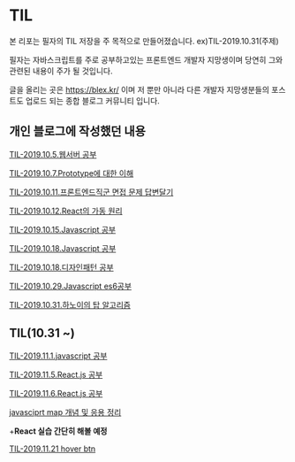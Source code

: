 # TIL

본 리포는 필자의 TIL 저장을 주 목적으로 만들어졌습니다. ex)TIL-2019.10.31(주제)


필자는 자바스크립트를 주로 공부하고있는 프론트엔드 개발자 지망생이며 당연히 그와 관련된 내용이 주가 될 것입니다.

글을 올리는 곳은 https://blex.kr/ 이며 저 뿐만 아니라 다른 개발자 지망생분들의 포스트도 업로드 되는 종합 블로그 커뮤니티 입니다.

## 개인 블로그에 작성했던 내용


[TIL-2019.10.5.웹서버 공부](https://blex.kr/@yoyounn18/웹-서버-공부)

[TIL-2019.10.7.Prototype에 대한 이해](https://blex.kr/@yoyounn18/javascript-prototype%EC%97%90-%EB%8C%80%ED%95%9C-%EC%9D%B4%ED%95%B4)

[TIL-2019.10.11.프론트엔드직군 면접 문제 답변달기](https://blex.kr/@yoyounn18/%ED%94%84%EB%A1%A0%ED%8A%B8%EC%97%94%EB%93%9C-%EC%A7%81%EA%B5%B0-%EC%9B%B9%EA%B0%9C%EB%B0%9C%EC%9E%90-%EB%A9%B4%EC%A0%91%EC%A7%88%EB%AC%B8-%EB%AA%A8%EC%9D%8C-%EB%8B%B5%EB%B3%80-%EB%8B%AC%EC%95%84%EB%B3%B4%EA%B8%B0)

[TIL-2019.10.12.React의 가동 원리](https://blex.kr/@yoyounn18/react-%EC%86%8C%EA%B0%9C-%EB%B0%8F-%EC%9E%91%EB%8F%99-%EC%9B%90%EB%A6%AC-react%EB%8A%94-%EC%99%9C-%EB%B9%A0%EB%A5%B4%EB%A9%B0-%EA%B0%81%EA%B4%91%EB%B0%9B%EB%8A%94-%EA%B8%B0%EC%88%A0%EC%9D%B8%EA%B0%80)

[TIL-2019.10.15.Javascript 공부](https://blex.kr/@yoyounn18/1015-javascript-%EC%A0%95%EB%A6%AC)

[TIL-2019.10.18.Javascript 공부](https://blex.kr/@yoyounn18/1018javascript-%EC%A0%95%EB%A6%AC)

[TIL-2019.10.18.디자인패턴 공부](https://blex.kr/@yoyounn18/1018javascript-design-pattern%EB%AA%A8%EB%93%88-%EC%8B%B1%EA%B8%80%ED%86%A4-%EC%83%9D%EC%84%B1%EC%9E%90)

[TIL-2019.10.29.Javascript es6공부](https://blex.kr/@yoyounn18/javascript-keycode-%EC%A0%95%EB%A6%AC)

[TIL-2019.10.31.하노이의 탑 알고리즘](https://blex.kr/@yoyounn18/%EC%95%8C%EA%B3%A0%EB%A6%AC%EC%A6%98-%ED%95%98%EB%85%B8%EC%9D%B4%EC%9D%98-%ED%83%91-javascript%EB%A1%9C-%ED%92%80%EC%96%B4%EB%B3%B4%EA%B8%B0)

## TIL(10.31 ~)

[TIL-2019.11.1.javascript 공부](https://blex.kr/@yoyounn18/111javascript-%EA%B3%B5%EB%B6%80)

[TIL-2019.11.5.React.js 공부](https://blex.kr/@yoyounn18/115-react-공부)

[TIL-2019.11.6.React.js 공부](https://blex.kr/@yoyounn18/116-react-%EA%B3%B5%EB%B6%80)

[javasciprt map 개념 및 응용 정리](https://blex.kr/@yoyounn18/javascript-map-%EC%A0%95%EB%B3%B5%ED%95%98%EA%B8%B0)

+__React 실습 간단히 해볼 예정__

[TIL-2019.11.21 hover btn](https://blex.kr/@yoyounn18/reactjs-hover-%EB%B2%84%ED%8A%BC-%EB%A7%8C%EB%93%A4%EA%B8%B0)
